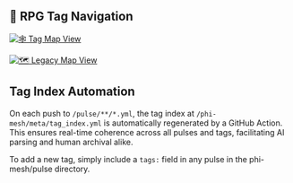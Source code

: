 ## 🔗 RPG Tag Navigation 

[![🕸️ Tag Map View](https://img.shields.io/badge/Tag%20Map%20View-online-brightgreen)](https://gradient-pulse.github.io/phi-mesh/tag_browser.html)

[![🗺️ Legacy Map View](https://img.shields.io/badge/Legacy%20Map%20View-online-blue)](https://gradient-pulse.github.io/phi-mesh/tag_map.html)

## Tag Index Automation

On each push to `/pulse/**/*.yml`, the tag index at `/phi-mesh/meta/tag_index.yml` is automatically regenerated by a GitHub Action. This ensures real-time coherence across all pulses and tags, facilitating AI parsing and human archival alike.

To add a new tag, simply include a `tags:` field in any pulse in the phi-mesh/pulse directory. 

